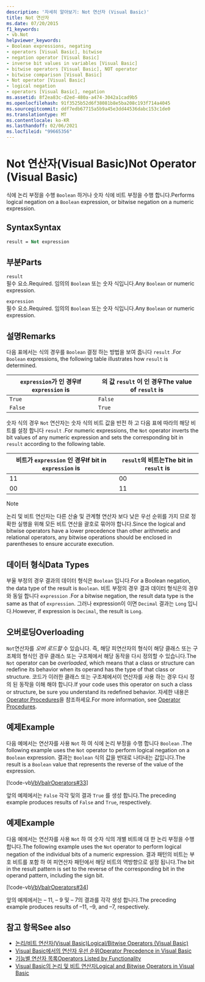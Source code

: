 ```yaml
---
description: '자세히 알아보기: Not 연산자 (Visual Basic)'
title: Not 연산자
ms.date: 07/20/2015
f1_keywords:
- vb.Not
helpviewer_keywords:
- Boolean expressions, negating
- operators [Visual Basic], bitwise
- negation operator [Visual Basic]
- inverse bit values in variables [Visual Basic]
- bitwise operators [Visual Basic], NOT operator
- bitwise comparison [Visual Basic]
- Not operator [Visual Basic]
- logical negation
- operators [Visual Basic], negation
ms.assetid: 8f2ea83c-d2ed-480a-a474-3042a1cad9b5
ms.openlocfilehash: 91f3525b52d6f38081b8e5ba208c193f714a4045
ms.sourcegitcommit: ddf7edb67715a5b9a45e3dd44536dabc153c1de0
ms.translationtype: MT
ms.contentlocale: ko-KR
ms.lasthandoff: 02/06/2021
ms.locfileid: "99665356"
---
```

# <a name="not-operator-visual-basic"></a><span data-ttu-id="b73ab-103">Not 연산자(Visual Basic)</span><span class="sxs-lookup"><span data-stu-id="b73ab-103">Not Operator (Visual Basic)</span></span>

<span data-ttu-id="b73ab-104">식에 논리 부정을 수행 `Boolean` 하거나 숫자 식에 비트 부정을 수행 합니다.</span><span class="sxs-lookup"><span data-stu-id="b73ab-104">Performs logical negation on a `Boolean` expression, or bitwise negation on a numeric expression.</span></span>  
  
## <a name="syntax"></a><span data-ttu-id="b73ab-105">Syntax</span><span class="sxs-lookup"><span data-stu-id="b73ab-105">Syntax</span></span>  
  
```vb  
result = Not expression  
```  
  
## <a name="parts"></a><span data-ttu-id="b73ab-106">부분</span><span class="sxs-lookup"><span data-stu-id="b73ab-106">Parts</span></span>  

 `result`  
 <span data-ttu-id="b73ab-107">필수 요소.</span><span class="sxs-lookup"><span data-stu-id="b73ab-107">Required.</span></span> <span data-ttu-id="b73ab-108">임의의 `Boolean` 또는 숫자 식입니다.</span><span class="sxs-lookup"><span data-stu-id="b73ab-108">Any `Boolean` or numeric expression.</span></span>  
  
 `expression`  
 <span data-ttu-id="b73ab-109">필수 요소.</span><span class="sxs-lookup"><span data-stu-id="b73ab-109">Required.</span></span> <span data-ttu-id="b73ab-110">임의의 `Boolean` 또는 숫자 식입니다.</span><span class="sxs-lookup"><span data-stu-id="b73ab-110">Any `Boolean` or numeric expression.</span></span>  
  
## <a name="remarks"></a><span data-ttu-id="b73ab-111">설명</span><span class="sxs-lookup"><span data-stu-id="b73ab-111">Remarks</span></span>  

 <span data-ttu-id="b73ab-112">다음 표에서는 식의 경우를 `Boolean` 결정 하는 방법을 보여 줍니다 `result` .</span><span class="sxs-lookup"><span data-stu-id="b73ab-112">For `Boolean` expressions, the following table illustrates how `result` is determined.</span></span>  
  
|<span data-ttu-id="b73ab-113">`expression`가 인 경우</span><span class="sxs-lookup"><span data-stu-id="b73ab-113">If `expression` is</span></span>|<span data-ttu-id="b73ab-114">의 값 `result` 이 인 경우</span><span class="sxs-lookup"><span data-stu-id="b73ab-114">The value of `result` is</span></span>|  
|------------------------|------------------------------|  
|`True`|`False`|  
|`False`|`True`|  
  
 <span data-ttu-id="b73ab-115">숫자 식의 경우 `Not` 연산자는 숫자 식의 비트 값을 반전 하 고 다음 표에 따라의 해당 비트를 설정 합니다 `result` .</span><span class="sxs-lookup"><span data-stu-id="b73ab-115">For numeric expressions, the `Not` operator inverts the bit values of any numeric expression and sets the corresponding bit in `result` according to the following table.</span></span>  
  
|<span data-ttu-id="b73ab-116">비트가 `expression` 인 경우</span><span class="sxs-lookup"><span data-stu-id="b73ab-116">If bit in `expression` is</span></span>|<span data-ttu-id="b73ab-117">`result`의 비트는</span><span class="sxs-lookup"><span data-stu-id="b73ab-117">The bit in `result` is</span></span>|  
|-------------------------------|----------------------------|  
|<span data-ttu-id="b73ab-118">1</span><span class="sxs-lookup"><span data-stu-id="b73ab-118">1</span></span>|<span data-ttu-id="b73ab-119">0</span><span class="sxs-lookup"><span data-stu-id="b73ab-119">0</span></span>|  
|<span data-ttu-id="b73ab-120">0</span><span class="sxs-lookup"><span data-stu-id="b73ab-120">0</span></span>|<span data-ttu-id="b73ab-121">1</span><span class="sxs-lookup"><span data-stu-id="b73ab-121">1</span></span>|  
  
> [!NOTE]
> <span data-ttu-id="b73ab-122">논리 및 비트 연산자는 다른 산술 및 관계형 연산자 보다 낮은 우선 순위를 가지 므로 정확한 실행을 위해 모든 비트 연산을 괄호로 묶어야 합니다.</span><span class="sxs-lookup"><span data-stu-id="b73ab-122">Since the logical and bitwise operators have a lower precedence than other arithmetic and relational operators, any bitwise operations should be enclosed in parentheses to ensure accurate execution.</span></span>  
  
## <a name="data-types"></a><span data-ttu-id="b73ab-123">데이터 형식</span><span class="sxs-lookup"><span data-stu-id="b73ab-123">Data Types</span></span>  

 <span data-ttu-id="b73ab-124">부울 부정의 경우 결과의 데이터 형식은 `Boolean` 입니다.</span><span class="sxs-lookup"><span data-stu-id="b73ab-124">For a Boolean negation, the data type of the result is `Boolean`.</span></span> <span data-ttu-id="b73ab-125">비트 부정의 경우 결과 데이터 형식은의 경우와 동일 합니다 `expression` .</span><span class="sxs-lookup"><span data-stu-id="b73ab-125">For a bitwise negation, the result data type is the same as that of `expression`.</span></span> <span data-ttu-id="b73ab-126">그러나 expression이 이면 `Decimal` 결과는 `Long` 입니다.</span><span class="sxs-lookup"><span data-stu-id="b73ab-126">However, if expression is `Decimal`, the result is `Long`.</span></span>  
  
## <a name="overloading"></a><span data-ttu-id="b73ab-127">오버로딩</span><span class="sxs-lookup"><span data-stu-id="b73ab-127">Overloading</span></span>  

 <span data-ttu-id="b73ab-128">`Not`연산자를 *오버 로드할* 수 있습니다. 즉, 해당 피연산자의 형식이 해당 클래스 또는 구조체의 형식인 경우 클래스 또는 구조체에서 해당 동작을 다시 정의할 수 있습니다.</span><span class="sxs-lookup"><span data-stu-id="b73ab-128">The `Not` operator can be *overloaded*, which means that a class or structure can redefine its behavior when its operand has the type of that class or structure.</span></span> <span data-ttu-id="b73ab-129">코드가 이러한 클래스 또는 구조체에서이 연산자를 사용 하는 경우 다시 정의 된 동작을 이해 해야 합니다.</span><span class="sxs-lookup"><span data-stu-id="b73ab-129">If your code uses this operator on such a class or structure, be sure you understand its redefined behavior.</span></span> <span data-ttu-id="b73ab-130">자세한 내용은 [Operator Procedures](../../programming-guide/language-features/procedures/operator-procedures.md)을 참조하세요.</span><span class="sxs-lookup"><span data-stu-id="b73ab-130">For more information, see [Operator Procedures](../../programming-guide/language-features/procedures/operator-procedures.md).</span></span>  
  
## <a name="example"></a><span data-ttu-id="b73ab-131">예제</span><span class="sxs-lookup"><span data-stu-id="b73ab-131">Example</span></span>  

 <span data-ttu-id="b73ab-132">다음 예에서는 연산자를 사용 `Not` 하 여 식에 논리 부정을 수행 합니다 `Boolean` .</span><span class="sxs-lookup"><span data-stu-id="b73ab-132">The following example uses the `Not` operator to perform logical negation on a `Boolean` expression.</span></span> <span data-ttu-id="b73ab-133">결과는 `Boolean` 식의 값을 반대로 나타내는 값입니다.</span><span class="sxs-lookup"><span data-stu-id="b73ab-133">The result is a `Boolean` value that represents the reverse of the value of the expression.</span></span>  
  
 [!code-vb[VbVbalrOperators#33](~/samples/snippets/visualbasic/VS_Snippets_VBCSharp/VbVbalrOperators/VB/Class1.vb#33)]  
  
 <span data-ttu-id="b73ab-134">앞의 예제에서는 `False` 각각 및의 결과 `True` 를 생성 합니다.</span><span class="sxs-lookup"><span data-stu-id="b73ab-134">The preceding example produces results of `False` and `True`, respectively.</span></span>  
  
## <a name="example"></a><span data-ttu-id="b73ab-135">예제</span><span class="sxs-lookup"><span data-stu-id="b73ab-135">Example</span></span>  

 <span data-ttu-id="b73ab-136">다음 예에서는 연산자를 사용 `Not` 하 여 숫자 식의 개별 비트에 대 한 논리 부정을 수행 합니다.</span><span class="sxs-lookup"><span data-stu-id="b73ab-136">The following example uses the `Not` operator to perform logical negation of the individual bits of a numeric expression.</span></span> <span data-ttu-id="b73ab-137">결과 패턴의 비트는 부호 비트를 포함 하 여 피연산자 패턴에서 해당 비트의 역방향으로 설정 됩니다.</span><span class="sxs-lookup"><span data-stu-id="b73ab-137">The bit in the result pattern is set to the reverse of the corresponding bit in the operand pattern, including the sign bit.</span></span>  
  
 [!code-vb[VbVbalrOperators#34](~/samples/snippets/visualbasic/VS_Snippets_VBCSharp/VbVbalrOperators/VB/Class1.vb#34)]  
  
 <span data-ttu-id="b73ab-138">앞의 예제에서는 – 11, – 9 및 – 7의 결과를 각각 생성 합니다.</span><span class="sxs-lookup"><span data-stu-id="b73ab-138">The preceding example produces results of –11, –9, and –7, respectively.</span></span>  
  
## <a name="see-also"></a><span data-ttu-id="b73ab-139">참고 항목</span><span class="sxs-lookup"><span data-stu-id="b73ab-139">See also</span></span>

- [<span data-ttu-id="b73ab-140">논리/비트 연산자(Visual Basic)</span><span class="sxs-lookup"><span data-stu-id="b73ab-140">Logical/Bitwise Operators (Visual Basic)</span></span>](logical-bitwise-operators.md)
- [<span data-ttu-id="b73ab-141">Visual Basic에서의 연산자 우선 순위</span><span class="sxs-lookup"><span data-stu-id="b73ab-141">Operator Precedence in Visual Basic</span></span>](operator-precedence.md)
- [<span data-ttu-id="b73ab-142">기능별 연산자 목록</span><span class="sxs-lookup"><span data-stu-id="b73ab-142">Operators Listed by Functionality</span></span>](operators-listed-by-functionality.md)
- [<span data-ttu-id="b73ab-143">Visual Basic의 논리 및 비트 연산자</span><span class="sxs-lookup"><span data-stu-id="b73ab-143">Logical and Bitwise Operators in Visual Basic</span></span>](../../programming-guide/language-features/operators-and-expressions/logical-and-bitwise-operators.md)

